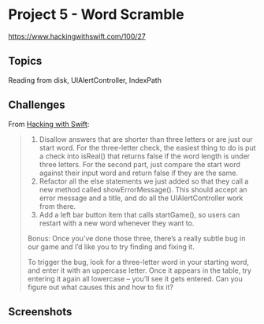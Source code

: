# Project 5 - Word Scramble

https://www.hackingwithswift.com/100/27

## Topics

Reading from disk, UIAlertController, IndexPath

## Challenges

From [Hacking with Swift](https://www.hackingwithswift.com/read/5/7/wrap-up):
>1. Disallow answers that are shorter than three letters or are just our start word. For the three-letter check, the easiest thing to do is put a check into isReal() that returns false if the word length is under three letters. For the second part, just compare the start word against their input word and return false if they are the same.
>2. Refactor all the else statements we just added so that they call a new method called showErrorMessage(). This should accept an error message and a title, and do all the UIAlertController work from there.
>3. Add a left bar button item that calls startGame(), so users can restart with a new word whenever they want to.
>
>Bonus: Once you’ve done those three, there’s a really subtle bug in our game and I’d like you to try finding and fixing it.
>
>To trigger the bug, look for a three-letter word in your starting word, and enter it with an uppercase letter. Once it appears in the table, try entering it again all lowercase – you’ll see it gets entered. Can you figure out what causes this and how to fix it?

## Screenshots
